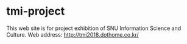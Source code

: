 # tmi-project
This web site is for project exhibition of SNU Information Science and Culture.
Web address: http://tmi2018.dothome.co.kr/
